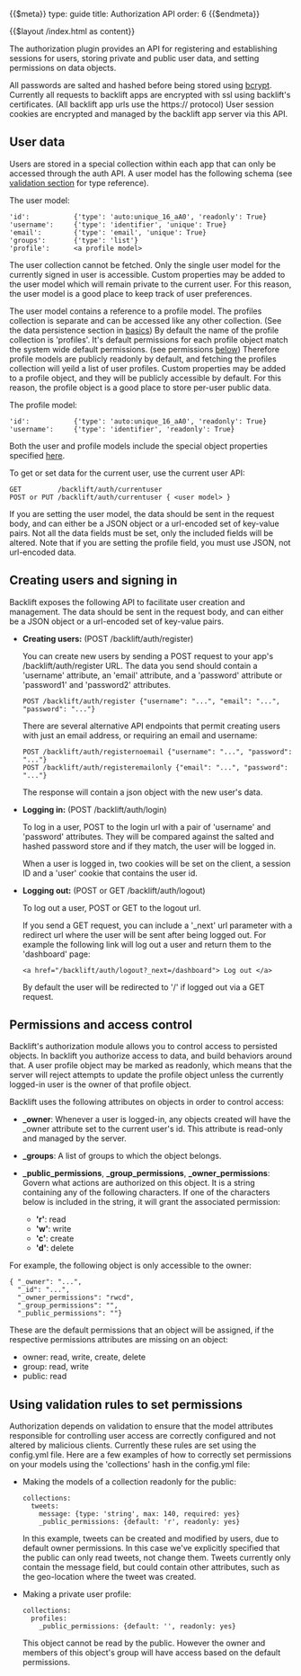 {{$meta}}
type: guide
title: Authorization API
order: 6
{{$endmeta}}

{{$layout /index.html as content}}

The authorization plugin provides an API for registering and establishing sessions for users, storing private and public user data, and setting permissions on data objects.

All passwords are salted and hashed before being stored using [bcrypt](http://bcrypt.sourceforge.net/). Currently all requests to backlift apps are encrypted with ssl using backlift's certificates. (All backlift app urls use the https:// protocol) User session cookies are encrypted and managed by the backlift app server via this API. 

## User data

Users are stored in a special collection within each app that can only be accessed through the auth API. A user model has the following schema (see [validation section](validation.html#validation-rule-reference) for type reference).

The user model:

    'id':           {'type': 'auto:unique_16_aA0', 'readonly': True}
    'username':     {'type': 'identifier', 'unique': True}
    'email':        {'type': 'email', 'unique': True}
    'groups':       {'type': 'list'}
    'profile':      <a profile model>

The user collection cannot be fetched. Only the single user model for the currently signed in user is accessible. Custom properties may be added to the user model which will remain private to the current user. For this reason, the user model is a good place to keep track of user preferences.

The user model contains a reference to a profile model. The profiles collection is separate and can be accessed like any other collection. (See the data persistence section in [basics](basics.html#data-persistence)) By default the name of the profile collection is 'profiles'. It's default permissions for each profile object match the system wide default permissions. (see permissions [below](#permissions-and-access-control)) Therefore profile models are publicly readonly by default, and fetching the profiles collection will yeild a list of user profiles. Custom properties may be added to a profile object, and they will be publicly accessible by default. For this reason, the profile object is a good place to store per-user public data.

The profile model:

    'id':           {'type': 'auto:unique_16_aA0', 'readonly': True}
    'username':     {'type': 'identifier', 'readonly': True}

Both the user and profile models include the special object properties specified [here](basics.html#special-object-attributes).

To get or set data for the current user, use the current user API:

    GET         /backlift/auth/currentuser 
    POST or PUT /backlift/auth/currentuser { <user model> }

If you are setting the user model, the data should be sent in the request body, and can either be a JSON object or a url-encoded set of key-value pairs. Not all the data fields must be set, only the included fields will be altered. Note that if you are setting the profile field, you must use JSON, not url-encoded data.

## Creating users and signing in

Backlift exposes the following API to facilitate user creation and management. The data should be sent in the request body, and can either be a JSON object or a url-encoded set of key-value pairs. 

*   **Creating users:** (POST /backlift/auth/register)

    You can create new users by sending a POST request to your app's /backlift/auth/register URL. The data you send should contain a 'username' attribute, an 'email' attribute, and a 'password' attribute or 'password1' and 'password2' attributes. 
        
        POST /backlift/auth/register {"username": "...", "email": "...", "password": "..."}

    There are several alternative API endpoints that permit creating users with just an email address, or requiring an email and username:

        POST /backlift/auth/registernoemail {"username": "...", "password": "..."}
        POST /backlift/auth/registeremailonly {"email": "...", "password": "..."}

    The response will contain a json object with the new user's data. 

*   **Logging in:** (POST /backlift/auth/login)

	To log in a user, POST to the login url with a pair of 'username' and 'password' attributes. They will be compared against the salted and hashed password store and if they match, the user will be logged in.

	When a user is logged in, two cookies will be set on the client, a session ID and a 'user' cookie that contains the user id.

*   **Logging out:** (POST or GET /backlift/auth/logout)

	To log out a user, POST or GET to the logout url.

	If you send a GET request, you can include a '_next' url parameter with a redirect url where the user will be sent after being logged out. For example the following link will log out a user and return them to the 'dashboard' page:

	    <a href="/backlift/auth/logout?_next=/dashboard"> Log out </a>

	By default the user will be redirected to '/' if logged out via a GET request.


## Permissions and access control

Backlift's authorization module allows you to control access to persisted objects. In backlift you authorize access to data, and build behaviors around that. A user profile object may be marked as readonly, which means that the server will reject attempts to update the profile object unless the currently logged-in user is the owner of that profile object.

Backlift uses the following attributes on objects in order to control access:

*   **_owner**: Whenever a user is logged-in, any objects created will have the _owner attribute set to the current user's id. This attribute is read-only and managed by the server.

*   **_groups**: A list of groups to which the object belongs.

*   **_public_permissions**, **_group_permissions**, **_owner_permissions**: Govern what actions are authorized on this object. It is a string containing any of the following characters. If one of the characters below is included in the string, it will grant the associated permission:
    
    * **'r'**: read   
    * **'w'**: write   
    * **'c'**: create  
    * **'d'**: delete

For example, the following object is only accessible to the owner:

	{ "_owner": "...", 
	  "_id": "...", 
	  "_owner_permissions": "rwcd",
	  "_group_permissions": "",
	  "_public_permissions": ""}

These are the default permissions that an object will be assigned, if the respective permissions attributes are missing on an object:

* owner: read, write, create, delete
* group: read, write
* public: read


## Using validation rules to set permissions

Authorization depends on validation to ensure that the model attributes responsible for controlling user access are correctly configured and not altered by malicious clients. Currently these rules are set using the config.yml file. Here are a few examples of how to correctly set permissions on your models using the 'collections' hash in the config.yml file:

*   Making the models of a collection readonly for the public:

        collections:
          tweets:
            message: {type: 'string', max: 140, required: yes}
            _public_permissions: {default: 'r', readonly: yes}

    In this example, tweets can be created and modified by users, due to default owner permissions. In this case we've explicitly specified that the public can only read tweets, not change them. Tweets currently only contain the message field, but could contain other attributes, such as the geo-location where the tweet was created.

*   Making a private user profile:

        collections:
          profiles:
            _public_permissions: {default: '', readonly: yes}

    This object cannot be read by the public. However the owner and members of this object's group will have access based on the default permissions.


